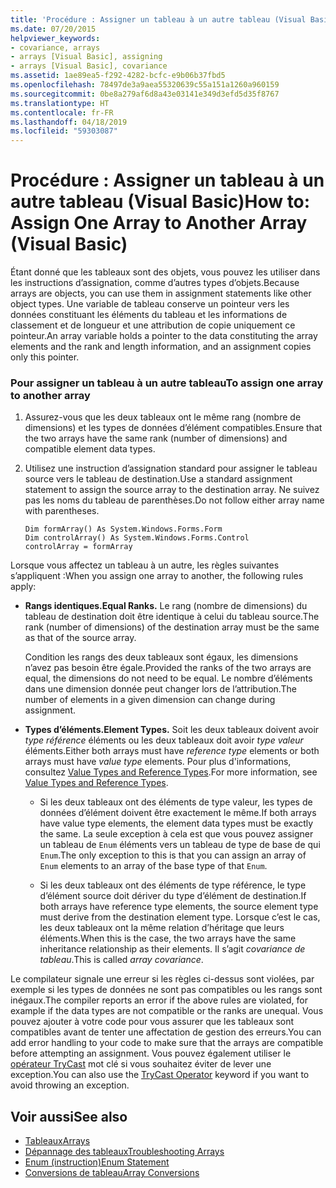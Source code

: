 ```yaml
---
title: 'Procédure : Assigner un tableau à un autre tableau (Visual Basic)'
ms.date: 07/20/2015
helpviewer_keywords:
- covariance, arrays
- arrays [Visual Basic], assigning
- arrays [Visual Basic], covariance
ms.assetid: 1ae89ea5-f292-4282-bcfc-e9b06b37fbd5
ms.openlocfilehash: 78497de3a9aea55320639c55a151a1260a960159
ms.sourcegitcommit: 0be8a279af6d8a43e03141e349d3efd5d35f8767
ms.translationtype: HT
ms.contentlocale: fr-FR
ms.lasthandoff: 04/18/2019
ms.locfileid: "59303087"
---
```

# <a name="how-to-assign-one-array-to-another-array-visual-basic"></a><span data-ttu-id="e665a-102">Procédure : Assigner un tableau à un autre tableau (Visual Basic)</span><span class="sxs-lookup"><span data-stu-id="e665a-102">How to: Assign One Array to Another Array (Visual Basic)</span></span>
<span data-ttu-id="e665a-103">Étant donné que les tableaux sont des objets, vous pouvez les utiliser dans les instructions d’assignation, comme d’autres types d’objets.</span><span class="sxs-lookup"><span data-stu-id="e665a-103">Because arrays are objects, you can use them in assignment statements like other object types.</span></span> <span data-ttu-id="e665a-104">Une variable de tableau conserve un pointeur vers les données constituant les éléments du tableau et les informations de classement et de longueur et une attribution de copie uniquement ce pointeur.</span><span class="sxs-lookup"><span data-stu-id="e665a-104">An array variable holds a pointer to the data constituting the array elements and the rank and length information, and an assignment copies only this pointer.</span></span>  
  
### <a name="to-assign-one-array-to-another-array"></a><span data-ttu-id="e665a-105">Pour assigner un tableau à un autre tableau</span><span class="sxs-lookup"><span data-stu-id="e665a-105">To assign one array to another array</span></span>  
  
1. <span data-ttu-id="e665a-106">Assurez-vous que les deux tableaux ont le même rang (nombre de dimensions) et les types de données d’élément compatibles.</span><span class="sxs-lookup"><span data-stu-id="e665a-106">Ensure that the two arrays have the same rank (number of dimensions) and compatible element data types.</span></span>  
  
2. <span data-ttu-id="e665a-107">Utilisez une instruction d’assignation standard pour assigner le tableau source vers le tableau de destination.</span><span class="sxs-lookup"><span data-stu-id="e665a-107">Use a standard assignment statement to assign the source array to the destination array.</span></span> <span data-ttu-id="e665a-108">Ne suivez pas les noms du tableau de parenthèses.</span><span class="sxs-lookup"><span data-stu-id="e665a-108">Do not follow either array name with parentheses.</span></span>  
  
    ```  
    Dim formArray() As System.Windows.Forms.Form  
    Dim controlArray() As System.Windows.Forms.Control  
    controlArray = formArray  
    ```  
  
 <span data-ttu-id="e665a-109">Lorsque vous affectez un tableau à un autre, les règles suivantes s’appliquent :</span><span class="sxs-lookup"><span data-stu-id="e665a-109">When you assign one array to another, the following rules apply:</span></span>  
  
-   <span data-ttu-id="e665a-110">**Rangs identiques.**</span><span class="sxs-lookup"><span data-stu-id="e665a-110">**Equal Ranks.**</span></span> <span data-ttu-id="e665a-111">Le rang (nombre de dimensions) du tableau de destination doit être identique à celui du tableau source.</span><span class="sxs-lookup"><span data-stu-id="e665a-111">The rank (number of dimensions) of the destination array must be the same as that of the source array.</span></span>  
  
     <span data-ttu-id="e665a-112">Condition les rangs des deux tableaux sont égaux, les dimensions n’avez pas besoin être égale.</span><span class="sxs-lookup"><span data-stu-id="e665a-112">Provided the ranks of the two arrays are equal, the dimensions do not need to be equal.</span></span> <span data-ttu-id="e665a-113">Le nombre d’éléments dans une dimension donnée peut changer lors de l’attribution.</span><span class="sxs-lookup"><span data-stu-id="e665a-113">The number of elements in a given dimension can change during assignment.</span></span>  
  
-   <span data-ttu-id="e665a-114">**Types d’éléments.**</span><span class="sxs-lookup"><span data-stu-id="e665a-114">**Element Types.**</span></span> <span data-ttu-id="e665a-115">Soit les deux tableaux doivent avoir *type référence* éléments ou les deux tableaux doit avoir *type valeur* éléments.</span><span class="sxs-lookup"><span data-stu-id="e665a-115">Either both arrays must have *reference type* elements or both arrays must have *value type* elements.</span></span> <span data-ttu-id="e665a-116">Pour plus d'informations, consultez [Value Types and Reference Types](../../../../visual-basic/programming-guide/language-features/data-types/value-types-and-reference-types.md).</span><span class="sxs-lookup"><span data-stu-id="e665a-116">For more information, see [Value Types and Reference Types](../../../../visual-basic/programming-guide/language-features/data-types/value-types-and-reference-types.md).</span></span>  
  
    -   <span data-ttu-id="e665a-117">Si les deux tableaux ont des éléments de type valeur, les types de données d’élément doivent être exactement le même.</span><span class="sxs-lookup"><span data-stu-id="e665a-117">If both arrays have value type elements, the element data types must be exactly the same.</span></span> <span data-ttu-id="e665a-118">La seule exception à cela est que vous pouvez assigner un tableau de `Enum` éléments vers un tableau de type de base de qui `Enum`.</span><span class="sxs-lookup"><span data-stu-id="e665a-118">The only exception to this is that you can assign an array of `Enum` elements to an array of the base type of that `Enum`.</span></span>  
  
    -   <span data-ttu-id="e665a-119">Si les deux tableaux ont des éléments de type référence, le type d’élément source doit dériver du type d’élément de destination.</span><span class="sxs-lookup"><span data-stu-id="e665a-119">If both arrays have reference type elements, the source element type must derive from the destination element type.</span></span> <span data-ttu-id="e665a-120">Lorsque c’est le cas, les deux tableaux ont la même relation d’héritage que leurs éléments.</span><span class="sxs-lookup"><span data-stu-id="e665a-120">When this is the case, the two arrays have the same inheritance relationship as their elements.</span></span> <span data-ttu-id="e665a-121">Il s’agit *covariance de tableau*.</span><span class="sxs-lookup"><span data-stu-id="e665a-121">This is called *array covariance*.</span></span>  
  
 <span data-ttu-id="e665a-122">Le compilateur signale une erreur si les règles ci-dessus sont violées, par exemple si les types de données ne sont pas compatibles ou les rangs sont inégaux.</span><span class="sxs-lookup"><span data-stu-id="e665a-122">The compiler reports an error if the above rules are violated, for example if the data types are not compatible or the ranks are unequal.</span></span> <span data-ttu-id="e665a-123">Vous pouvez ajouter à votre code pour vous assurer que les tableaux sont compatibles avant de tenter une affectation de gestion des erreurs.</span><span class="sxs-lookup"><span data-stu-id="e665a-123">You can add error handling to your code to make sure that the arrays are compatible before attempting an assignment.</span></span> <span data-ttu-id="e665a-124">Vous pouvez également utiliser le [opérateur TryCast](../../../../visual-basic/language-reference/operators/trycast-operator.md) mot clé si vous souhaitez éviter de lever une exception.</span><span class="sxs-lookup"><span data-stu-id="e665a-124">You can also use the [TryCast Operator](../../../../visual-basic/language-reference/operators/trycast-operator.md) keyword if you want to avoid throwing an exception.</span></span>  
  
## <a name="see-also"></a><span data-ttu-id="e665a-125">Voir aussi</span><span class="sxs-lookup"><span data-stu-id="e665a-125">See also</span></span>

- [<span data-ttu-id="e665a-126">Tableaux</span><span class="sxs-lookup"><span data-stu-id="e665a-126">Arrays</span></span>](../../../../visual-basic/programming-guide/language-features/arrays/index.md)
- [<span data-ttu-id="e665a-127">Dépannage des tableaux</span><span class="sxs-lookup"><span data-stu-id="e665a-127">Troubleshooting Arrays</span></span>](../../../../visual-basic/programming-guide/language-features/arrays/troubleshooting-arrays.md)
- [<span data-ttu-id="e665a-128">Enum (instruction)</span><span class="sxs-lookup"><span data-stu-id="e665a-128">Enum Statement</span></span>](../../../../visual-basic/language-reference/statements/enum-statement.md)
- [<span data-ttu-id="e665a-129">Conversions de tableau</span><span class="sxs-lookup"><span data-stu-id="e665a-129">Array Conversions</span></span>](../../../../visual-basic/programming-guide/language-features/data-types/array-conversions.md)
